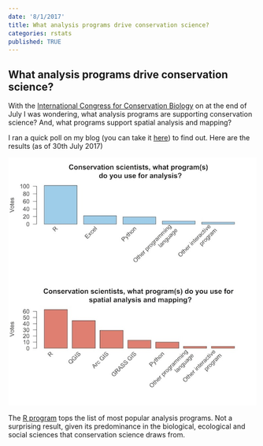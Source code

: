 ```yaml
---
date: '8/1/2017'
title: What analysis programs drive conservation science?
categories: rstats
published: TRUE
---
```


## What analysis programs drive conservation science?

With the [International Congress for Conservation Biology](http://conbio.org/mini-sites/iccb-2017) on at the end of July I was wondering, what analysis programs are supporting conservation science? And, what programs support spatial analysis and mapping?

I ran a quick poll on my blog (you can take it [here](http://www.seascapemodels.org/rstats/2017/07/21/ICCB2017-what-analysis-program.html)) to find out. Here are the results (as of 30th July 2017)

![](iccb-analysis-programs-barplot.jpg)

The [R program](https://cran.r-project.org/) tops the list of most popular analysis programs. Not a surprising result, given its predominance in the biological, ecological and social sciences that conservation science draws from.

